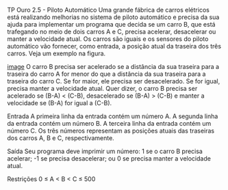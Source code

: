 TP Ouro 2.5 - Piloto Automático
Uma grande fábrica de carros elétricos está realizando melhorias no sistema de piloto automático e precisa da sua ajuda para implementar um programa que decida se um carro B, que está trafegando no meio de dois carros A e C, precisa acelerar, desacelerar ou manter a velocidade atual. Os carros são iguais e os sensores do piloto automático vão fornecer, como entrada, a posição atual da traseira dos três carros. Veja um exemplo na figura.

[image](tp5.png)
O carro B precisa ser acelerado se a distância da sua traseira para a traseira do carro A for menor do que a distância da sua traseira para a traseira do carro C. Se for maior, ele precisa ser desacelerado. Se for igual, precisa manter a velocidade atual. Quer dizer, o carro B precisa ser acelerado se (B-A) < (C-B), desacelerado se (B-A) > (C-B) e manter a velocidade se (B-A) for igual a (C-B).

Entrada
A primeira linha da entrada contém um número A. A segunda linha da entrada contém um número B. A terceira linha da entrada contém um número C. Os três números representam as posições atuais das traseiras dos carros A, B e C, respectivamente.

Saída
Seu programa deve imprimir um número: 1 se o carro B precisa acelerar; -1 se precisa desacelerar; ou 0 se precisa manter a velocidade atual.

Restrições
0 ≤ A < B < C ≤ 500
